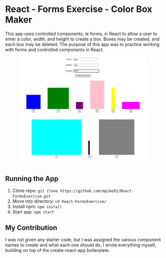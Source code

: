 # React - Forms Exercise - Color Box Maker
This app uses controlled components, ie forms, in React to allow a user to enter a color, width, and height to create a box. Boxes may be created, and each box may be deleted. The purpose of this app was to practice working with forms and controlled components in React.

<p align="center">
  <img width="80%" src="forms.png" alt="Image of app">
</p>

## Running the App
1) Clone repo: `git clone https://github.com/mpike91/React-FormsExercise.git`
2) Move into directory: `cd React-FormsExercise/`
3) Install npm: `npm install`
4) Start app: `npm start`

## My Contribution
I was not given any starter code, but I was assigned the various component names to create and what each one should do. I wrote everything myself, building on top of the create-react-app boilerplate.
